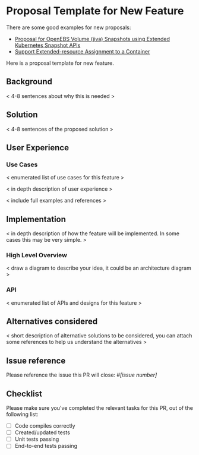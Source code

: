 # Proposal Template for New Feature

There are some good examples for new proposals:

- [Proposal for OpenEBS Volume (jiva) Snapshots using Extended Kubernetes Snapshot APIs](https://github.com/openebs/openebs/blob/master/contribute/design/openebs-jiva-snapshot-design.md)
- [Support Extended-resource Assignment to a Container](https://github.com/kubesphere/kubesphere/issues/1851)

Here is a proposal template for new feature.

## Background

< 4-8 sentences about why this is needed >

## Solution

< 4-8 sentences of the proposed solution >

## User Experience

### Use Cases

< enumerated list of use cases for this feature >

< in depth description of user experience >

< include full examples and references >

## Implementation

< in depth description of how the feature will be implemented. In some cases this may be very simple. >

### High Level Overview

< draw a diagram to describe your idea, it could be an architecture diagram >

### API

< enumerated list of APIs and designs for this feature >

## Alternatives considered

< short description of alternative solutions to be considered, you can attach some references to help us understand the alternatives >

## Issue reference

Please reference the issue this PR will close: #_[issue number]_

## Checklist

Please make sure you've  completed the relevant tasks for this PR, out of the following list:

* [ ] Code compiles correctly
* [ ] Created/updated tests
* [ ] Unit tests passing
* [ ] End-to-end tests passing
